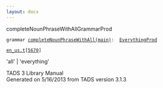 ```yaml
---
layout: docs
---
```

<span class="title">completeNounPhraseWithAll</span><span class="type">GrammarProd</span>

`grammar `<span class="classExtLink">[`completeNounPhraseWithAll(main)`](../object/completeNounPhraseWithAll(main).html)</span>` :   `[`EverythingProd`](../object/EverythingProd.html)

[`en_us.t`](../file/en_us.t.html)`[`[`5670`](../source/en_us.t.html#5670)`]`

<div class="gramrule">

'all' \| 'everything'  

</div>

<div class="ftr">

TADS 3 Library Manual  
Generated on 5/16/2013 from TADS version 3.1.3

</div>
